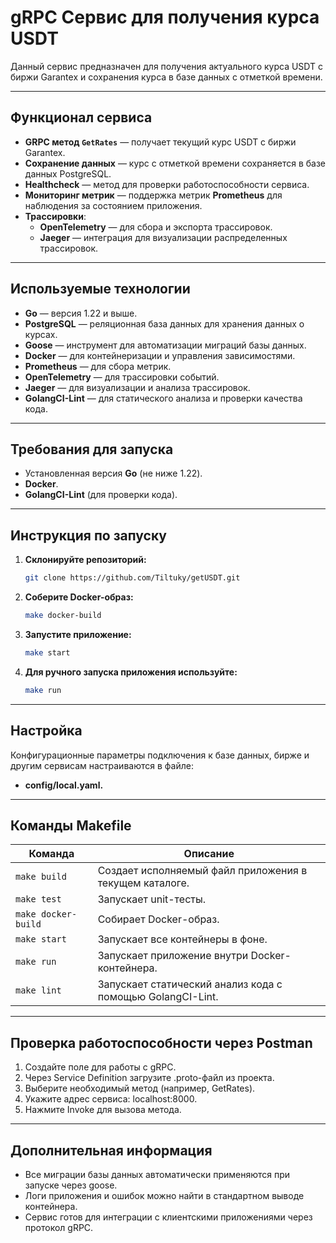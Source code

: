 # **gRPC Сервис для получения курса USDT**

Данный сервис предназначен для получения актуального курса USDT с биржи Garantex и сохранения курса в базе данных с отметкой времени.

---

## **Функционал сервиса**
- **GRPC метод `GetRates`** — получает текущий курс USDT с биржи Garantex.
- **Сохранение данных** — курс с отметкой времени сохраняется в базе данных PostgreSQL.
- **Healthcheck** — метод для проверки работоспособности сервиса.
- **Мониторинг метрик** — поддержка метрик **Prometheus** для наблюдения за состоянием приложения.
- **Трассировки**:
  - **OpenTelemetry** — для сбора и экспорта трассировок.
  - **Jaeger** — интеграция для визуализации распределенных трассировок.

---

## **Используемые технологии**
- **Go** — версия 1.22 и выше.
- **PostgreSQL** — реляционная база данных для хранения данных о курсах.
- **Goose** — инструмент для автоматизации миграций базы данных.
- **Docker** — для контейнеризации и управления зависимостями.
- **Prometheus** — для сбора метрик.
- **OpenTelemetry** — для трассировки событий.
- **Jaeger** — для визуализации и анализа трассировок.
- **GolangCI-Lint** — для статического анализа и проверки качества кода.

---

## **Требования для запуска**
- Установленная версия **Go** (не ниже 1.22).
- **Docker**.
- **GolangCI-Lint** (для проверки кода).

---

## **Инструкция по запуску**

1. **Склонируйте репозиторий:**
   ```bash
   git clone https://github.com/Tiltuky/getUSDT.git
2. **Соберите Docker-образ:**
   ```bash
   make docker-build
3. **Запустите приложение:**
   ```bash
   make start
4. **Для ручного запуска приложения используйте:**
   ```bash
   make run

---

## **Настройка**
Конфигурационные параметры подключения к базе данных, бирже и другим сервисам настраиваются в файле:
- **config/local.yaml.**

---

## **Команды Makefile**

| Команда            | Описание                                                             |
|--------------------|----------------------------------------------------------------------|
| `make build`       | Создает исполняемый файл приложения в текущем каталоге.             |
| `make test`        | Запускает unit-тесты.                                               |
| `make docker-build`| Собирает Docker-образ.                                              |
| `make start`       | Запускает все контейнеры в фоне.                                    |
| `make run`         | Запускает приложение внутри Docker-контейнера.                      |
| `make lint`        | Запускает статический анализ кода с помощью GolangCI-Lint.          |


---

## **Проверка работоспособности через Postman**
1. Создайте поле для работы с gRPC.
2. Через Service Definition загрузите .proto-файл из проекта.
3. Выберите необходимый метод (например, GetRates).
4. Укажите адрес сервиса: localhost:8000.
5. Нажмите Invoke для вызова метода.

---

## **Дополнительная информация**
- Все миграции базы данных автоматически применяются при запуске через goose.
- Логи приложения и ошибок можно найти в стандартном выводе контейнера.
- Сервис готов для интеграции с клиентскими приложениями через протокол gRPC.

